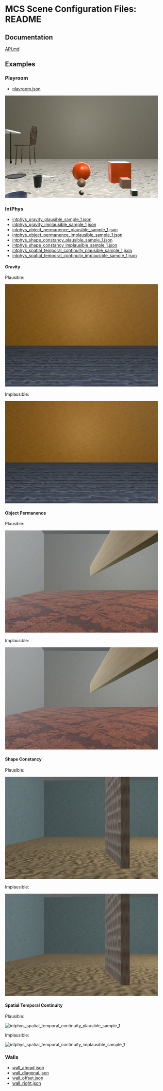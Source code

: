 # MCS Scene Configuration Files: README

## Documentation

[API.md](./API.md)

## Examples

### Playroom

- [playroom.json](./playroom.json)

![playroom](./images/playroom.gif)

### IntPhys

- [intphys_gravity_plausible_sample_1.json](./intphys_gravity_plausible_sample_1.json)
- [intphys_gravity_implausible_sample_1.json](./intphys_gravity_implausible_sample_1.json)
- [intphys_object_permanence_plausible_sample_1.json](./intphys_object_permanence_plausible_sample_1.json)
- [intphys_object_permanence_implausible_sample_1.json](./intphys_object_permanence_implausible_sample_1.json)
- [intphys_shape_constancy_plausible_sample_1.json](./intphys_shape_constancy_plausible_sample_1.json)
- [intphys_shape_constancy_implausible_sample_1.json](./intphys_shape_constancy_implausible_sample_1.json)
- [intphys_spatial_temporal_continuity_plausible_sample_1.json](./intphys_spatial_temporal_continuity_plausible_sample_1.json)
- [intphys_spatial_temporal_continuity_implausible_sample_1.json](./intphys_spatial_temporal_continuity_implausible_sample_1.json)

#### Gravity

Plausible:

![intphys_gravity_plausible_sample_1](./images/intphys_gravity_plausible_sample_1.gif)

Implausible:

![intphys_gravity_implausible_sample_1](./images/intphys_gravity_implausible_sample_1.gif)

#### Object Permanence

Plausible:

![intphys_object_permanence_plausible_sample_1](./images/intphys_object_permanence_plausible_sample_1.gif)

Implausible:

![intphys_object_permanence_implausible_sample_1](./images/intphys_object_permanence_implausible_sample_1.gif)

#### Shape Constancy

Plausible:

![intphys_shape_constancy_plausible_sample_1](./images/intphys_shape_constancy_plausible_sample_1.gif)

Implausible:

![intphys_shape_constancy_implausible_sample_1](./images/intphys_shape_constancy_implausible_sample_1.gif)

#### Spatial Temporal Continuity

Plausible:

![intphys_spatial_temporal_continuity_plausible_sample_1](./images/intphys_spatial_temporal_continuity_plausible_sample_1.gif)

Implausible:

![intphys_spatial_temporal_continuity_implausible_sample_1](./images/intphys_spatial_temporal_continuity_implausible_sample_1.gif)

### Walls

- [wall_ahead.json](./wall_ahead.json)
- [wall_diagonal.json](./wall_diagonal.json)
- [wall_offset.json](./wall_offset.json)
- [wall_right.json](./wall_right.json)

